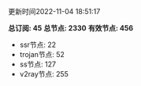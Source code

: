 更新时间2022-11-04 18:51:17

**总订阅: 45**
**总节点: 2330**
**有效节点: 456**
- ssr节点: 22
- trojan节点: 52
- ss节点: 127
- v2ray节点: 255

